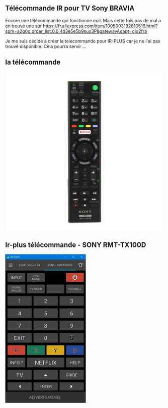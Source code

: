 ## Télécommande IR pour TV Sony BRAVIA

Encore une télécommande qui fonctionne mal. Mais cette fois pas de mal a en trouvé une sur https://fr.aliexpress.com/item/1005003192810516.html?spm=a2g0o.order_list.0.0.4d3e5e5b9suo3P&gatewayAdapt=glo2fra

Je me suis décidé à créer la telecommande pour IR-PLUS car je ne l'ai pas trouvé disponible.
Cela pourra servir ...


## la télécommande
<img src="./images/sony.RMT-TX100D.jpg" width="512" alt="remote"/>


## Ir-plus télécommande - SONY RMT-TX100D
<img src="./images/irplus-sony.RMT-TX100D.jpg" width="256" height="" alt="remote"/>

